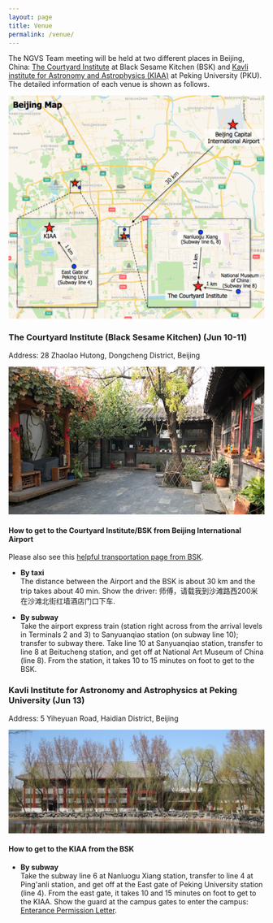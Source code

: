 ```yaml
---
layout: page
title: Venue
permalink: /venue/
---
```


The NGVS Team meeting will be held at two different places in Beijing, China: <a href="http://www.courtyardinstitute.com/?page_id=778&lang=en" target="_blank">The Courtyard Institute</a> at Black Sesame Kitchen (BSK) and <a href="http://kiaa.pku.edu.cn/" target="_blank">Kavli institute for Astronomy and Astrophysics (KIAA)</a> at Peking University (PKU). The detailed information of each venue is shown as follows.


<img src="/images/bj_map.png" width="800">



### The Courtyard Institute (Black Sesame Kitchen) (Jun 10-11)  
Address: 28 Zhaolao Hutong, Dongcheng District, Beijing

![courtyard](/images/courtyard_small_crop.png)


#### How to get to the Courtyard Institute/BSK from Beijing International Airport
Please also see this <a href="http://www.blacksesamekitchen.com/about-us/#getting-here" target="_blank">helpful transportation page from BSK</a>.


* __By taxi__  
The distance between the Airport and the BSK is about 30 km and the trip takes about 40 min. Show the driver: 师傅，请载我到沙滩路西200米在沙滩北街红墙酒店门口下车.

* __By subway__  
Take the airport express train (station right across from the arrival levels in Terminals 2 and 3) to Sanyuanqiao station (on subway line 10); transfer to subway there. Take line 10 at Sanyuanqiao station, transfer to line 8 at Beitucheng station, and get off at National Art Museum of China (line 8). From the station, it takes 10 to 15 minutes on foot to get to the BSK.

### Kavli Institute for Astronomy and Astrophysics at Peking University (Jun 13)  
Address: 5 Yiheyuan Road, Haidian District, Beijing

![kiaa](/images/KIAA_spring_small.jpg)


#### How to get to the KIAA from the BSK  
* __By subway__  
Take the subway line 6 at Nanluogu Xiang station, transfer to line 4 at Ping'anli station, and get off at the East gate of Peking University station (line 4). From the east gate, it takes 10 and 15 minutes on foot to get to the KIAA. Show the guard at the campus gates to enter the campus: <a href="http://kiaa.pku.edu.cn/sites/default/files/Visit_Info/For%20the%20guard%20of%20PKU%20campus.pdf" target="_blank">Enterance Permission Letter</a>.
